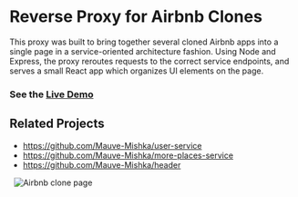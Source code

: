 # Reverse Proxy for Airbnb Clones

This proxy was built to bring together several cloned Airbnb apps into a single page in a service-oriented architecture fashion. Using Node and Express, the proxy reroutes requests to the correct service endpoints, and serves a small React app which organizes UI elements on the page.

### See the [Live Demo](http://ec2-44-241-38-228.us-west-2.compute.amazonaws.com:5000/rooms/100/)

## Related Projects

  - https://github.com/Mauve-Mishka/user-service
  - https://github.com/Mauve-Mishka/more-places-service
  - https://github.com/Mauve-Mishka/header

 
![Airbnb clone page](https://fec-gnocchi-user-profile.s3-us-west-2.amazonaws.com/ec2-44-241-38-228.us-west-2.compute.amazonaws.com_5000_rooms_100_.png)
